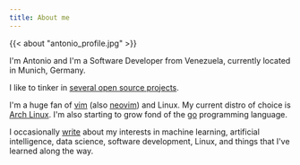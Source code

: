 ```yaml
---
title: About me
---
```


{{< about "antonio_profile.jpg" >}}

I'm Antonio and I'm a Software Developer from Venezuela, currently located in Munich, Germany.

I like to tinker in [several open source projects](./projects/projects.md).

I'm a huge fan of [vim][vim] (also [neovim][neovim]) and Linux. My current distro of choice is [Arch Linux][archlinux]. I'm also starting to grow fond of the [go][golang] programming language.

I occasionally [write](./posts) about my interests in machine learning, artificial intelligence, data science, software development, Linux, and things that I've learned along the way.

[vim]: https://www.vim.org
[neovim]: https://neovim.io
[archlinux]: https://www.archlinux.org/
[golang]: https://golang.org/
